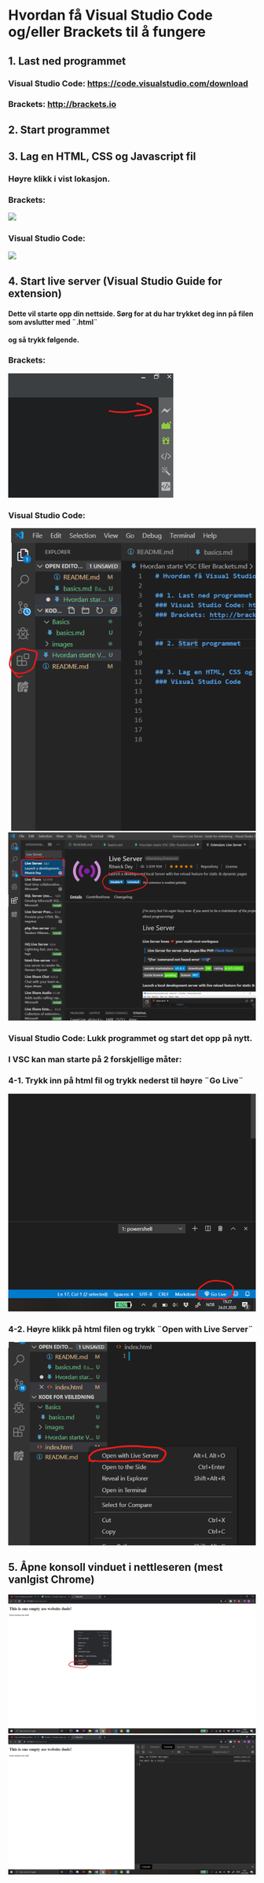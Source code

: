 # Hvordan få Visual Studio Code og/eller Brackets til å fungere

## 1. Last ned programmet
### Visual Studio Code: https://code.visualstudio.com/download
### Brackets: http://brackets.io


## 2. Start programmet


## 3. Lag en HTML, CSS og Javascript fil
### Høyre klikk i vist lokasjon.

### Brackets:
<img src="images/høyreklikk-B.png"/>

### Visual Studio Code:
<img src="images/høyreklikk-VSC.png"/>


## 4. Start live server (Visual Studio Guide for extension)
#### Dette vil starte opp din nettside. Sørg for at du har trykket deg inn på filen som avslutter med ¨.html¨
#### og så trykk følgende.

### Brackets: 
<img src="images/LiveStart-B.png"/>

### Visual Studio Code: 
<img src="images/extensions-VSC.png"/>
<img src="images/extensions2-VSC.png"/>

### Visual Studio Code: Lukk programmet og start det opp på nytt.
### I VSC kan man starte på 2 forskjellige måter:

### 4-1. Trykk inn på html fil og trykk nederst til høyre ¨Go Live¨
<img src="images/goLive-VSC-ver1.png"/>

### 4-2. Høyre klikk på html filen og trykk ¨Open with Live Server¨
<img src="images/goLive-VSC-ver2.png"/>


## 5. Åpne konsoll vinduet i nettleseren (mest vanlgist Chrome)
<img src="images/inspiser.png"/>
<img src="images/consolewindow.png"/>





